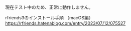 現在テスト中のため、正常に動作しません。
  
rfriends3のインストール手順 （macOS編）  
https://rfriends.hatenablog.com/entry/2023/07/12/075527  

